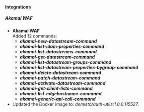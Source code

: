 
#### Integrations

##### Akamai WAF

- **Akamai WAF**    
Added 12 commands:
    - ***akamai-new-datastream-command***
    - ***akamai-list-idam-properties-command***
    - ***akamai-list-datastreams-command***
    - ***akamai-get-datastream-command***
    - ***akamai-list-datastream-groups-command***
    - ***akamai-list-datastream-properties-bygroup-command***
    - ***akamai-delete-datastream-command***
    - ***akamai-patch-datastream-command***
    - ***akamai-activate-datastream-command***
    - ***akamai-get-client-lists-command***
    - ***akamai-list-edgehostname-command***
    - ***akamai-generic-api-call-command***
- Updated the Docker image to: *demisto/auth-utils:1.0.0.115527*.
